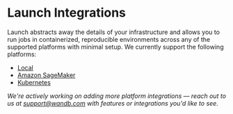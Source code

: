 # Launch Integrations

Launch abstracts away the details of your infrastructure and allows you to run jobs in containerized, reproducible environments across any of the supported platforms with minimal setup. We currently support the following platforms:

* [Local](local.md)
* [Amazon SageMaker](sagemaker.md)
* [Kubernetes](kubernetes.md)

_We're actively working on adding more platform integrations — reach out to us at support@wandb.com with features or integrations you'd like to see._
